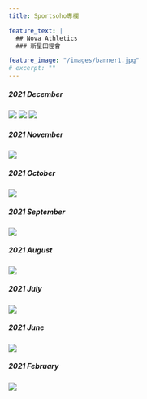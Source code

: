 ```yaml
---
title: Sportsoho專欄

feature_text: |
  ## Nova Athletics
  ### 新星田徑會

feature_image: "/images/banner1.jpg"
# excerpt: ""
---
```

##### 2021 December

![](/images/2021_12.jpeg)
![](/images/2021_12_1.jpeg)
![](/images/2021_12_2.jpeg)

##### 2021 November

![](/images/2021_11.jpg)

##### 2021 October

![](/images/2021_10.jpg)

##### 2021 September

![](/images/2021_9.jpg)

##### 2021 August

![](/images/2021_8.jpg)

##### 2021 July

![](/images/2021_7.jpg)

##### 2021 June

![](/images/2021_6.jpg)

##### 2021 February

![](/images/2021_2.jpeg)

